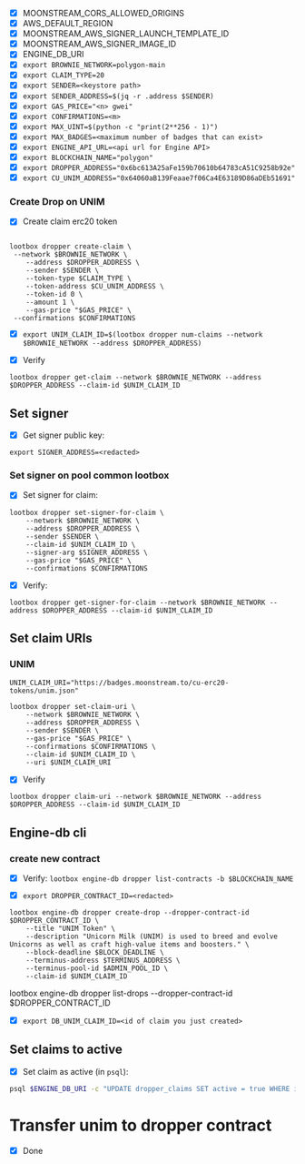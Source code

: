 - [x] MOONSTREAM_CORS_ALLOWED_ORIGINS
- [x] AWS_DEFAULT_REGION
- [x] MOONSTREAM_AWS_SIGNER_LAUNCH_TEMPLATE_ID
- [x] MOONSTREAM_AWS_SIGNER_IMAGE_ID
- [x] ENGINE_DB_URI
- [x] `export BROWNIE_NETWORK=polygon-main`
- [x] `export CLAIM_TYPE=20`
- [x] `export SENDER=<keystore path>`
- [x] `export SENDER_ADDRESS=$(jq -r .address $SENDER)`
- [x] `export GAS_PRICE="<n> gwei"`
- [x] `export CONFIRMATIONS=<m>`
- [x] `export MAX_UINT=$(python -c "print(2**256 - 1)")`
- [x] `export MAX_BADGES=<maximum number of badges that can exist>`
- [x] `export ENGINE_API_URL=<api url for Engine API>`
- [x] `export BLOCKCHAIN_NAME="polygon"`
- [x] `export DROPPER_ADDRESS="0x6bc613A25aFe159b70610b64783cA51C9258b92e"`
- [x] `export CU_UNIM_ADDRESS="0x64060aB139Feaae7f06Ca4E63189D86aDEb51691"`

### Create Drop on UNIM

- [x] Create claim erc20 token

```

lootbox dropper create-claim \
 --network $BROWNIE_NETWORK \
    --address $DROPPER_ADDRESS \
    --sender $SENDER \
    --token-type $CLAIM_TYPE \
    --token-address $CU_UNIM_ADDRESS \
    --token-id 0 \
    --amount 1 \
    --gas-price "$GAS_PRICE" \
 --confirmations $CONFIRMATIONS

```

- [x] `export UNIM_CLAIM_ID=$(lootbox dropper num-claims --network $BROWNIE_NETWORK --address $DROPPER_ADDRESS)`

- [x] Verify

```
lootbox dropper get-claim --network $BROWNIE_NETWORK --address $DROPPER_ADDRESS --claim-id $UNIM_CLAIM_ID
```

## Set signer

- [x] Get signer public key:

```
export SIGNER_ADDRESS=<redacted>
```

### Set signer on pool common lootbox

- [x] Set signer for claim:

```
lootbox dropper set-signer-for-claim \
    --network $BROWNIE_NETWORK \
    --address $DROPPER_ADDRESS \
    --sender $SENDER \
    --claim-id $UNIM_CLAIM_ID \
    --signer-arg $SIGNER_ADDRESS \
    --gas-price "$GAS_PRICE" \
    --confirmations $CONFIRMATIONS
```

- [x] Verify:

```
lootbox dropper get-signer-for-claim --network $BROWNIE_NETWORK --address $DROPPER_ADDRESS --claim-id $UNIM_CLAIM_ID
```

## Set claim URIs

### UNIM

```
UNIM_CLAIM_URI="https://badges.moonstream.to/cu-erc20-tokens/unim.json"
```

```
lootbox dropper set-claim-uri \
    --network $BROWNIE_NETWORK \
    --address $DROPPER_ADDRESS \
    --sender $SENDER \
    --gas-price "$GAS_PRICE" \
    --confirmations $CONFIRMATIONS \
    --claim-id $UNIM_CLAIM_ID \
    --uri $UNIM_CLAIM_URI
```

- [x] Verify

```
lootbox dropper claim-uri --network $BROWNIE_NETWORK --address $DROPPER_ADDRESS --claim-id $UNIM_CLAIM_ID
```

## Engine-db cli

### create new contract

- [x] Verify: `lootbox engine-db dropper list-contracts -b $BLOCKCHAIN_NAME`

- [x] `export DROPPER_CONTRACT_ID=<redacted>`

```
lootbox engine-db dropper create-drop --dropper-contract-id $DROPPER_CONTRACT_ID \
    --title "UNIM Token" \
    --description "Unicorn Milk (UNIM) is used to breed and evolve Unicorns as well as craft high-value items and boosters." \
    --block-deadline $BLOCK_DEADLINE \
    --terminus-address $TERMINUS_ADDRESS \
    --terminus-pool-id $ADMIN_POOL_ID \
    --claim-id $UNIM_CLAIM_ID
```

lootbox engine-db dropper list-drops --dropper-contract-id $DROPPER_CONTRACT_ID

- [x] `export DB_UNIM_CLAIM_ID=<id of claim you just created>`

## Set claims to active

- [x] Set claim as active (in `psql`):

```bash
psql $ENGINE_DB_URI -c "UPDATE dropper_claims SET active = true WHERE id = '$DB_UNIM_CLAIM_ID';"
```

# Transfer unim to dropper contract

- [x] Done
